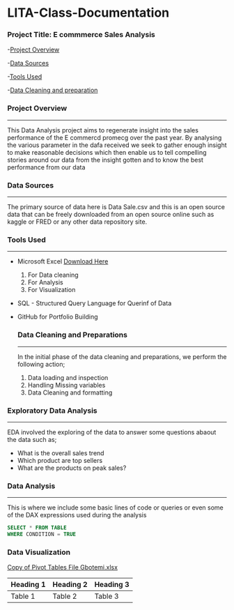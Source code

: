 # LITA-Class-Documentation

### Project Title: E commmerce Sales Analysis

-[Project Overview](#project-overview)

-[Data Sources](#data-sources)

-[Tools Used](#tools-used)

-[Data Cleaning and preparation](3data-cleaning-and-preparation)

### Project Overview
---
This Data Analysis project aims to regenerate insight into the sales performance of the E commercd promecg over the past year. By analysing the various parameter in the dafa received we seek to gather enough insight to make reasonable decisions which then enable us to tell compelling stories around our data from the insight gotten and to know the best performance from our data

### Data Sources
---
The primary source of data here is Data Sale.csv and this is an open source data that can be freely downloaded from an open source online such as kaggle or FRED or any other data repository site.

### Tools Used
---
- Microsoft Excel [Download Here](https://www.microsoft.com)
    1. For Data cleaning
    2. For Analysis
    3. For Visualization 
- SQL - Structured Query Language for Querinf of Data
- GitHub for Portfolio Building


  ### Data Cleaning and Preparations
  ---
  In the initial phase of the data cleaning and preparations, we perform the following action;
  1. Data loading and inspection
  2. Handling Missing variables
  3. Data Cleaning and formatting

 ### Exploratory Data Analysis
 ---
 EDA involved the exploring of the data to answer some questions abaout the data such as;
 - What is the overall sales trend
 - Which product are top sellers
 - What are the products on peak sales?

### Data Analysis
---
This is where we include some basic lines of code or queries or even some of the DAX expressions used during the analysis

```SQL
SELECT * FROM TABLE
WHERE CONDITION = TRUE
```

### Data Visualization
[Copy of Pivot Tables File Gbotemi.xlsx](https://github.com/user-attachments/files/17569140/Copy.of.Pivot.Tables.File.Gbotemi.xlsx)


|Heading 1|Heading 2|Heading 3|
|---------|---------|---------|
|Table 1|Table 2|Table 3|
